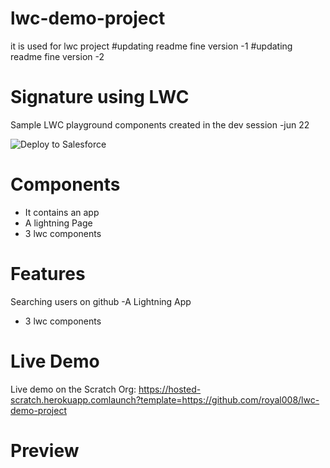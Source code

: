 # lwc-demo-project
it is used for lwc project
#updating readme fine version -1
#updating readme fine version -2

# Signature using LWC
Sample LWC playground components created in the dev session -jun 22

<a herf="https://www.githubsfdeploy.herokuapp.com">
<img alt="Deploy to Salesforce" src="https://raw.githubusercontent.com/afawcett/githubsfdeploy/master/deploy.png">
</a>

# Components
- It contains an app
- A lightning Page
- 3 lwc components

# Features
Searching users on github
-A Lightning App
- 3 lwc components

# Live Demo
Live demo on the Scratch Org: https://hosted-scratch.herokuapp.comlaunch?template=https://github.com/royal008/lwc-demo-project

# Preview
